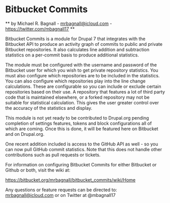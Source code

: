 # Bitbucket Commits #
** by Michael R. Bagnall - mrbagnall@icloud.com - https://twitter.com/mbagnall17 **

Bitbucket Commits is a module for Drupal 7 that integrates with the Bitbucket API to produce an activity graph of commits to public and private Bitbucket repositories. It also calculates line addition and subtraction statistics on a per-commit basis to produce additional statistics.  

The module must be configured with the username and password of the Bitbucket user for which you wish to get private repository statistics. You must also configure which repositories are to be included in the statistics. You can also configure which repositories play into the line change calculations. These are configurable so you can include or exclude certain repositories based on their use. A repository that features a lot of third party code that is maintained elsewhere, or a forked repository may not be suitable for statistical calculation. This gives the user greater control over the accuracy of the statistics and display.

This module is not yet ready to be contributed to Drupal.org pending completion of settings features, tokens and block configurations all of which are coming. Once this is done, it will be featured here on Bitbucket and on Drupal.org.

One recent addition included is access to the GitHub API as well - so you can now pull GitHub commit statistics. Note that this does not handle other contributions such as pull requests or tickets.

For information on configuring Bitbucket Commits for either Bitbucket or Github or both, visit the wiki at:

https://bitbucket.org/mrbagnall/bitbucket_commits/wiki/Home

Any questions or feature requests can be directed to: mrbagnall@icloud.com or on Twitter at @mbagnall17